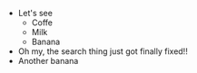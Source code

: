 - Let's see
	- Coffe
	- Milk
	- Banana
- Oh my, the search thing just got finally fixed!!
- Another banana